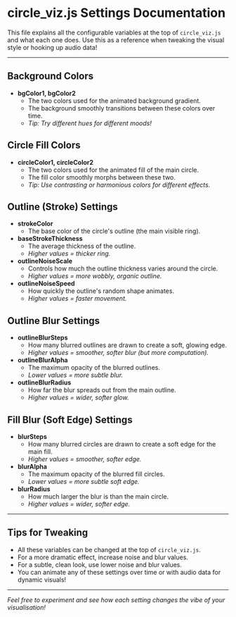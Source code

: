 # circle_viz.js Settings Documentation

This file explains all the configurable variables at the top of `circle_viz.js` and what each one does. Use this as a reference when tweaking the visual style or hooking up audio data!

---

## Background Colors

- **bgColor1, bgColor2**
  - The two colors used for the animated background gradient.
  - The background smoothly transitions between these colors over time.
  - _Tip: Try different hues for different moods!_

## Circle Fill Colors

- **circleColor1, circleColor2**
  - The two colors used for the animated fill of the main circle.
  - The fill color smoothly morphs between these two.
  - _Tip: Use contrasting or harmonious colors for different effects._

## Outline (Stroke) Settings

- **strokeColor**
  - The base color of the circle's outline (the main visible ring).
- **baseStrokeThickness**
  - The average thickness of the outline.
  - _Higher values = thicker ring._
- **outlineNoiseScale**
  - Controls how much the outline thickness varies around the circle.
  - _Higher values = more wobbly, organic outline._
- **outlineNoiseSpeed**
  - How quickly the outline's random shape animates.
  - _Higher values = faster movement._

## Outline Blur Settings

- **outlineBlurSteps**
  - How many blurred outlines are drawn to create a soft, glowing edge.
  - _Higher values = smoother, softer blur (but more computation)._
- **outlineBlurAlpha**
  - The maximum opacity of the blurred outlines.
  - _Lower values = more subtle blur._
- **outlineBlurRadius**
  - How far the blur spreads out from the main outline.
  - _Higher values = wider, softer glow._

## Fill Blur (Soft Edge) Settings

- **blurSteps**
  - How many blurred circles are drawn to create a soft edge for the main fill.
  - _Higher values = smoother, softer edge._
- **blurAlpha**
  - The maximum opacity of the blurred fill circles.
  - _Lower values = more subtle soft edge._
- **blurRadius**
  - How much larger the blur is than the main circle.
  - _Higher values = wider, softer edge._

---

## Tips for Tweaking

- All these variables can be changed at the top of `circle_viz.js`.
- For a more dramatic effect, increase noise and blur values.
- For a subtle, clean look, use lower noise and blur values.
- You can animate any of these settings over time or with audio data for dynamic visuals!

---

_Feel free to experiment and see how each setting changes the vibe of your visualisation!_
